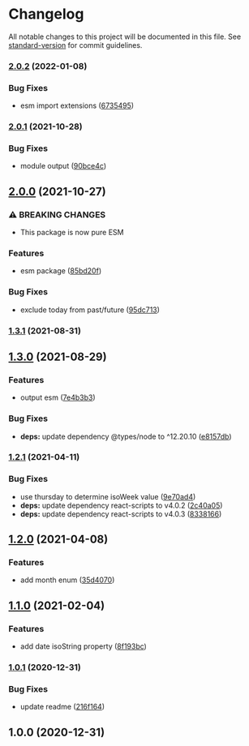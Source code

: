 # Changelog

All notable changes to this project will be documented in this file. See [standard-version](https://github.com/conventional-changelog/standard-version) for commit guidelines.

### [2.0.2](https://github.com/justinlettau/calendar-view-utils/compare/v2.0.1...v2.0.2) (2022-01-08)


### Bug Fixes

* esm import extensions ([6735495](https://github.com/justinlettau/calendar-view-utils/commit/67354951692c889bccb56990691b246e448c5ed7))

### [2.0.1](https://github.com/justinlettau/calendar-view-utils/compare/v2.0.0...v2.0.1) (2021-10-28)


### Bug Fixes

* module output ([90bce4c](https://github.com/justinlettau/calendar-view-utils/commit/90bce4c11f0704cd80b99d3e8b23ca04086a634c))

## [2.0.0](https://github.com/justinlettau/calendar-view-utils/compare/v1.3.1...v2.0.0) (2021-10-27)


### ⚠ BREAKING CHANGES

* This package is now pure ESM

### Features

* esm package ([85bd20f](https://github.com/justinlettau/calendar-view-utils/commit/85bd20f5991f5b97bd6654377d81289f613f586b))


### Bug Fixes

* exclude today from past/future ([95dc713](https://github.com/justinlettau/calendar-view-utils/commit/95dc713c828c027fdf75a6337406e176a049ae09))

### [1.3.1](https://github.com/justinlettau/calendar-view-utils/compare/v1.3.0...v1.3.1) (2021-08-31)

## [1.3.0](https://github.com/justinlettau/calendar-view-utils/compare/v1.2.1...v1.3.0) (2021-08-29)


### Features

* output esm ([7e4b3b3](https://github.com/justinlettau/calendar-view-utils/commit/7e4b3b38f42b2db986833f179f0a16af0f040257))


### Bug Fixes

* **deps:** update dependency @types/node to ^12.20.10 ([e8157db](https://github.com/justinlettau/calendar-view-utils/commit/e8157db87d2f2a03f965f252b24a5ed9fe95560c))

### [1.2.1](https://github.com/justinlettau/calendar-view-utils/compare/v1.2.0...v1.2.1) (2021-04-11)


### Bug Fixes

* use thursday to determine isoWeek value ([9e70ad4](https://github.com/justinlettau/calendar-view-utils/commit/9e70ad41d2d752679a7b7d262172b635f3b9e5f1))
* **deps:** update dependency react-scripts to v4.0.2 ([2c40a05](https://github.com/justinlettau/calendar-view-utils/commit/2c40a05061cec596b868c78b7c3bc7c7a11eae6c))
* **deps:** update dependency react-scripts to v4.0.3 ([8338166](https://github.com/justinlettau/calendar-view-utils/commit/83381665d461466576872dbc58ddda1880ff15b9))

## [1.2.0](https://github.com/justinlettau/calendar-view-utils/compare/v1.1.0...v1.2.0) (2021-04-08)


### Features

* add month enum ([35d4070](https://github.com/justinlettau/calendar-view-utils/commit/35d4070a237bdee715d0d79ac309ba0c77d16b92))

## [1.1.0](https://github.com/justinlettau/calendar-view-utils/compare/v1.0.1...v1.1.0) (2021-02-04)


### Features

* add date isoString property ([8f193bc](https://github.com/justinlettau/calendar-view-utils/commit/8f193bc227e99493ea9848b6256cbaa66d5e141e))

### [1.0.1](https://github.com/justinlettau/calendar-view-utils/compare/v1.0.0...v1.0.1) (2020-12-31)


### Bug Fixes

* update readme ([216f164](https://github.com/justinlettau/calendar-view-utils/commit/216f16450f12350d622e2be3200da9f73ab3c8d4))

## 1.0.0 (2020-12-31)
